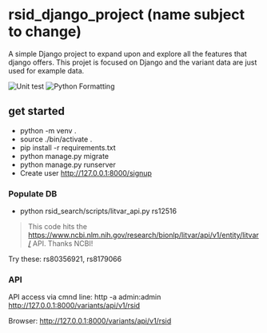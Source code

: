 # rsid_django_project (name subject to change)
A simple Django project to expand upon and explore all the features that django offers.
This projet is focused on Django and the variant data are just used for example data.

![Unit test](https://github.com/cjvillar/rsid_django_project/actions/workflows/run_django_test.yml/badge.svg)
![Python Formatting](https://github.com/cjvillar/rsid_django_project/actions/workflows/black_format.yml/badge.svg?branch=main)

## get started
- python -m venv . 
- source ./bin/activate . 
- pip install -r requirements.txt
- python manage.py migrate
- python manage.py runserver
- Create user http://127.0.0.1:8000/signup

### Populate DB

- python rsid_search/scripts/litvar_api.py rs12516 <username>
> This code hits the https://www.ncbi.nlm.nih.gov/research/bionlp/litvar/api/v1/entity/litvar/ API. Thanks NCBI! 

Try these: rs80356921, rs8179066

### API
API access via cmnd line:
http -a admin:admin http://127.0.0.1:8000/variants/api/v1/rsid

Browser: http://127.0.0.1:8000/variants/api/v1/rsid

